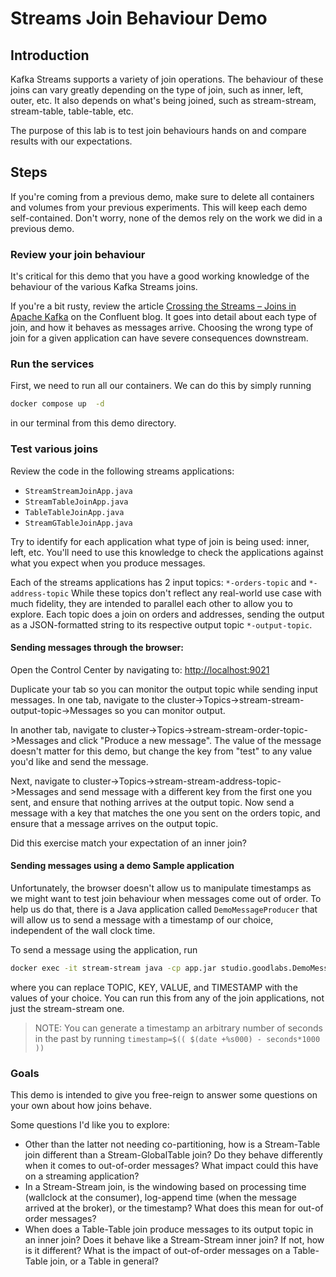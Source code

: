 # Streams Join Behaviour Demo

## Introduction

Kafka Streams supports a variety of join operations.
The behaviour of these joins can vary greatly depending on the type of join, such as inner, left, outer, etc.
It also depends on what's being joined, such as stream-stream, stream-table, table-table, etc.

The purpose of this lab is to test join behaviours hands on and compare results with our expectations.

## Steps

If you're coming from a previous demo, make sure to delete all containers and volumes from your previous experiments.
This will keep each demo self-contained.
Don't worry, none of the demos rely on the work we did in a previous demo.

### Review your join behaviour

It's critical for this demo that you have a good working knowledge of the behaviour of the various Kafka Streams joins.

If you're a bit rusty, review the article [Crossing the Streams – Joins in Apache Kafka](https://www.confluent.io/blog/crossing-streams-joins-apache-kafka/) on the Confluent blog.
It goes into detail about each type of join, and how it behaves as messages arrive.
Choosing the wrong type of join for a given application can have severe consequences downstream.

### Run the services

First, we need to run all our containers.
We can do this by simply running
```bash
docker compose up  -d
```
in our terminal from this demo directory.

### Test various joins 

Review the code in the following streams applications:
- `StreamStreamJoinApp.java`
- `StreamTableJoinApp.java`
- `TableTableJoinApp.java`
- `StreamGTableJoinApp.java`

Try to identify for each application what type of join is being used: inner, left, etc.
You'll need to use this knowledge to check the applications against what you expect when you produce messages.

Each of the streams applications has 2 input topics: `*-orders-topic` and `*-address-topic`
While these topics don't reflect any real-world use case with much fidelity, they are intended to parallel each other to allow you to explore.
Each topic does a join on orders and addresses, sending the output as a JSON-formatted string to its respective output topic `*-output-topic`.

#### Sending messages through the browser:

Open the Control Center by navigating to: [http://localhost:9021](http://localhost:9021)

Duplicate your tab so you can monitor the output topic while sending input messages.
In one tab, navigate to the cluster->Topics->stream-stream-output-topic->Messages so you can monitor output.

In another tab, navigate to cluster->Topics->stream-stream-order-topic->Messages and click "Produce a new message".
The value of the message doesn't matter for this demo, but change the key from "test" to any value you'd like and send the message.

Next, navigate to cluster->Topics->stream-stream-address-topic->Messages and send message with a different key from the first one you sent, and ensure that nothing arrives at the output topic.
Now send a message with a key that matches the one you sent on the orders topic, and ensure that a message arrives on the output topic.

Did this exercise match your expectation of an inner join?

#### Sending messages using a demo Sample application

Unfortunately, the browser doesn't allow us to manipulate timestamps as we might want to test join behaviour when messages come out of order.
To help us do that, there is a Java application called `DemoMessageProducer` that will allow us to send a message with a timestamp of our choice, independent of the wall clock time.

To send a message using the application, run
```bash
docker exec -it stream-stream java -cp app.jar studio.goodlabs.DemoMessageProducer broker:29092 TOPIC KEY VALUE [TIMESTAMP]
```
where you can replace TOPIC, KEY, VALUE, and TIMESTAMP with the values of your choice.
You can run this from any of the join applications, not just the stream-stream one.

> NOTE: You can generate a timestamp an arbitrary number of seconds in the past by running `timestamp=$(( $(date +%s000) - seconds*1000 ))`

### Goals

This demo is intended to give you free-reign to answer some questions on your own about how joins behave.

Some questions I'd like you to explore:
- Other than the latter not needing co-partitioning, how is a Stream-Table join different than a Stream-GlobalTable join? Do they behave differently when it comes to out-of-order messages? What impact could this have on a streaming application?
- In a Stream-Stream join, is the windowing based on processing time (wallclock at the consumer), log-append time (when the message arrived at the broker), or the timestamp? What does this mean for out-of order messages?
- When does a Table-Table join produce messages to its output topic in an inner join? Does it behave like a Stream-Stream inner join? If not, how is it different? What is the impact of out-of-order messages on a Table-Table join, or a Table in general?
